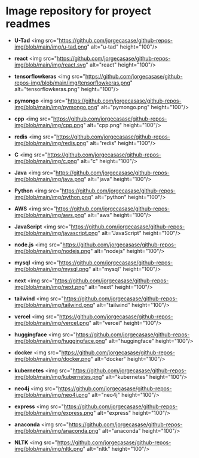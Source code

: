 # Image repository for proyect readmes

- **U-Tad** \<img src="https://github.com/jorgecasase/github-repos-img/blob/main/img/u-tad.png" alt="u-tad" height="100"/>

- **react** \<img src="https://github.com/jorgecasase/github-repos-img/blob/main/img/react.svg" alt="react" height="100"/>

- **tensorflowkeras** \<img src="https://github.com/jorgecasase/github-repos-img/blob/main/img/tensorflowkeras.png" alt="tensorflowkeras.png" height="100"/>

- **pymongo** \<img src="https://github.com/jorgecasase/github-repos-img/blob/main/img/pymongo.png" alt="pymongo.png" height="100"/>

- **cpp** \<img src="https://github.com/jorgecasase/github-repos-img/blob/main/img/cpp.png" alt="cpp.png" height="100"/>

- **redis** \<img src="https://github.com/jorgecasase/github-repos-img/blob/main/img/redis.png" alt="redis" height="100"/>

- **C** \<img src="https://github.com/jorgecasase/github-repos-img/blob/main/img/c.png" alt="c" height="100"/>

- **Java** \<img src="https://github.com/jorgecasase/github-repos-img/blob/main/img/java.png" alt="java" height="100"/>

- **Python** \<img src="https://github.com/jorgecasase/github-repos-img/blob/main/img/python.png" alt="python" height="100"/>

- **AWS** \<img src="https://github.com/jorgecasase/github-repos-img/blob/main/img/aws.png" alt="aws" height="100"/>

- **JavaScript** \<img src="https://github.com/jorgecasase/github-repos-img/blob/main/img/javascript.png" alt="JavaScript" height="100"/>

- **node.js** \<img src="https://github.com/jorgecasase/github-repos-img/blob/main/img/nodejs.png" alt="nodejs" height="100"/>

- **mysql** \<img src="https://github.com/jorgecasase/github-repos-img/blob/main/img/mysql.png" alt="mysql" height="100"/>

- **next** \<img src="https://github.com/jorgecasase/github-repos-img/blob/main/img/next.png" alt="next" height="100"/>

- **tailwind** \<img src="https://github.com/jorgecasase/github-repos-img/blob/main/img/tailwind.png" alt="tailwind" height="100"/>

- **vercel** \<img src="https://github.com/jorgecasase/github-repos-img/blob/main/img/vercel.png" alt="vercel" height="100"/>

- **huggingface** \<img src="https://github.com/jorgecasase/github-repos-img/blob/main/img/huggingface.png" alt="huggingface" height="100"/>

- **docker** \<img src="https://github.com/jorgecasase/github-repos-img/blob/main/img/docker.png" alt="docker" height="100"/>

- **kubernetes** \<img src="https://github.com/jorgecasase/github-repos-img/blob/main/img/kubernetes.png" alt="kubernetes" height="100"/>

- **neo4j** \<img src="https://github.com/jorgecasase/github-repos-img/blob/main/img/neo4j.png" alt="neo4j" height="100"/>

- **express** \<img src="https://github.com/jorgecasase/github-repos-img/blob/main/img/express.png" alt="express" height="100"/>

- **anaconda** \<img src="https://github.com/jorgecasase/github-repos-img/blob/main/img/anaconda.png" alt="anaconda" height="100"/>

- **NLTK** \<img src="https://github.com/jorgecasase/github-repos-img/blob/main/img/nltk.png" alt="nltk" height="100"/>
